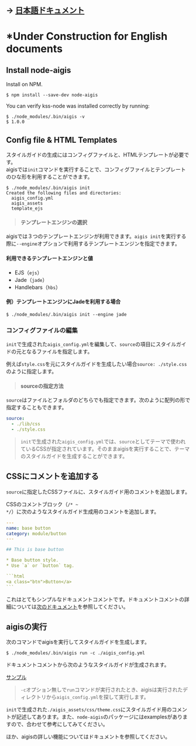 ## -> [日本語ドキュメント](../jp/)

# *Under Construction for English documents

## Install node-aigis

Install on NPM.

```shell
$ npm install --save-dev node-aigis
```

You can verify kss-node was installed correctly by running:

```shell
$ ./node_modules/.bin/aigis -v
$ 1.0.0
```

## Config file & HTML Templates

スタイルガイドの生成にはコンフィグファイルと、HTMLテンプレートが必要です。  
aigisでは`init`コマンドを実行することで、コンフィグファイルとテンプレートのひな形を利用することができます。

```shell
$ ./node_modules/.bin/aigis init
Created the following files and directories:
  aigis_config.yml
  aigis_assets
  template_ejs
```


> #### テンプレートエンジンの選択
aigisでは３つのテンプレートエンジンが利用できます。`aigis init`を実行する際に`--engine`オプションで利用するテンプレートエンジンを指定できます。
#### 利用できるテンプレートエンジンと値
* EJS（`ejs`）
* Jade（`jade`）
* Handlebars（`hbs`）
>
#### 例）テンプレートエンジンにJadeを利用する場合 
```shell
$ ./node_modules/.bin/aigis init --engine jade
```

### コンフィグファイルの編集

`init`で生成された`aigis_config.yml`を編集して、`source`の項目にスタイルガイドの元となるファイルを指定します。

例えば`style.css`を元にスタイルガイドを生成したい場合`source: ./style.css`のように指定します。

> #### sourceの指定方法 
`source`はファイルとフォルダのどちらでも指定できます。次のように配列の形で指定することもできます。
```yaml
source:
  - ./lib/css
  - ./style.css
```


>`init`で生成された`aigis_config.yml`では、`source`としてテーマで使われているCSSが指定されています。そのままaigisを実行することで、テーマのスタイルガイドを生成することができます。

## CSSにコメントを追加する

`source`に指定したCSSファイルに、スタイルガイド用のコメントを追加します。

CSSのコメントブロック（<code>&#047;&#042; ~ &#042;&#047;</code>）に次のようなスタイルガイド生成用のコメントを追加します。

````yaml
---
name: base button
category: module/button
---

## This is base button

* Base button style.
* Use `a` or `button` tag.

```html
<a class="btn">Button</a>
```
````

これはとてもシンプルなドキュメントコメントです。ドキュメントコメントの詳細については[次のドキュメント]()を参照してください。


## aigisの実行

次のコマンドでaigisを実行してスタイルガイドを生成します。

```shell
$ ./node_modules/.bin/aigis run -c ./aigis_config.yml
```

ドキュメントコメントから次のようなスタイルガイドが生成されます。

<a href="/aigis-docs/doc/doc_assets/sample/styleguide/category/module/button/index.html" target="_blank">サンプル</a>

> `-c`オプション無しで`run`コマンドが実行されたとき、aigisは実行されたディレクトリから`aigis_config.yml`を探して実行します。

`init`で生成された`./aigis_assets/css/theme.css`にスタイルガイド用のコメントが記述してあります。また、`node-aigis`のパッケージにはexamplesがありますので、合わせて参考にしてみてください。

ほか、aigisの詳しい機能についてはドキュメントを参照してください。
